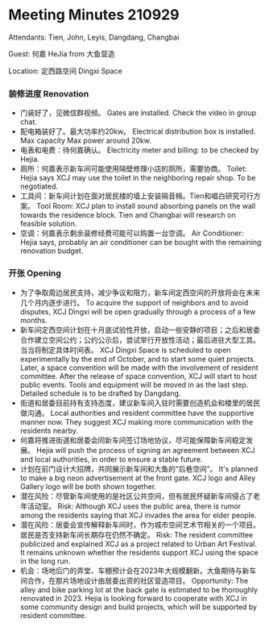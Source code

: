 # Meeting Minutes 210929

Attendants: Tien, John, Leyis, Dangdang, Changbai

Guest: 何嘉 HeJia from 大鱼营造

Location: 定西路空间 Dingxi Space 

### 装修进度 Renovation

- 门装好了，见微信群视频。
  Gates are installed. Check the video in group chat.
- 配电箱装好了。最大功率约20kw。
  Electrical distribution box is installed. Max capacity Max power around 20kw.
- 电表和电费：待何嘉确认。
  Electricity meter and billing: to be checked by Hejia.
- 厕所：何嘉表示新车间可能使用隔壁修理小店的厕所，需要协商。
  Toilet: Hejia says XCJ may use the toilet in the neighboring repair shop. To be negotiated.
- 工具间：新车间计划在面对居民楼的墙上安装隔音棉。Tien和唱白研究可行方案。
  Tool Room: XCJ plan to install sound absorbing panels on the wall towards the residence block. Tien and Changbai will research on feasible solution.
- 空调：何嘉表示剩余装修经费可能可以购置一台空调。
  Air Conditioner: Hejia says, probably an air conditioner can be  bought with the remaining renovation budget. 

### 开张 Opening 

- 为了争取周边居民支持，减少争议和阻力，新车间定西空间的开放将会在未来几个月内逐步进行。
  To acquire the support of neighbors and to avoid disputes, XCJ Dingxi will be open gradually through a process of a few months. 
- 新车间定西空间计划在十月底试验性开放，启动一些安静的项目；之后和居委合作建立空间公约；公约公示后，尝试举行开放性活动；最后进驻大型工具。当当将制定具体时间表。
  XCJ Dingxi Space is scheduled to open experimentally by the end of October, and to start some quiet projects. Later, a space convention will be made with the involvement of resident committee. After the release of space convention, XCJ will start to host public events. Tools and equipment will be moved in as the last step. Detailed schedule is to be drafted by Dangdang.
- 街道和居委目前持有支持态度，建议新车间入驻时需要创造机会和楼里的居民做沟通。
  Local authorities and resident committee have the supportive manner now. They suggest XCJ making more communication with the residents nearby.
- 何嘉将推进街道和居委会同新车间签订场地协议，尽可能保障新车间稳定发展。
  Hejia will push the process of signing an agreement between XCJ and local authorities, in order to ensure a stable future. 
- 计划在前门设计大招牌，共同展示新车间和大鱼的“后巷空间”。
  It's planned to make a big neon advertisement at the front gate. XCJ logo and Alley Gallery logo will be both shown together.
- 潜在风险：尽管新车间使用的是社区公共空间，但有居民怀疑新车间侵占了老年活动室。
  Risk: Although XCJ uses the public area, there is rumor among the residents saying that XCJ invades the area for elder people. 
- 潜在风险：居委会宣传解释新车间时，作为城市空间艺术节相关的一个项目。居民是否支持新车间长期存在仍然不确定。
  Risk: The resident committee publicized and explained XCJ as a project related to Urban Art Festival. It remains unknown whether the residents support XCJ using the space in the long run.
- 机会：场地后门的弄堂、车棚预计会在2023年大规模翻新。大鱼期待与新车间合作，在那片场地设计由居委出资的社区营造项目。
  Opportunity: The alley and bike parking lot at the back gate is estimated to be thoroughly renovated in 2023. Hejia is looking forward to cooperate with XCJ in some community design and build projects, which will be supported by resident committee.